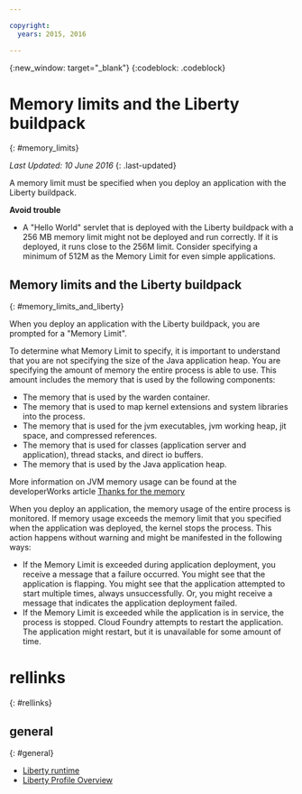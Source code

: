 ```yaml
---

copyright:
  years: 2015, 2016

---
```


{:new_window: target="_blank"}
{:codeblock: .codeblock}

# Memory limits and the Liberty buildpack
{: #memory_limits}

*Last Updated: 10 June 2016*
{: .last-updated}

A memory limit must be specified when you deploy an application with the Liberty buildpack.

**Avoid trouble**

* A "Hello World" servlet that is deployed with the Liberty buildpack with a 256 MB memory limit might not be deployed and run correctly. If it is deployed, it runs close to the 256M limit. Consider specifying a minimum of 512M as the Memory Limit for even simple applications.

## Memory limits and the Liberty buildpack
{: #memory_limits_and_liberty}


When you deploy an application with the Liberty buildpack, you are prompted for a "Memory Limit".

To determine what Memory Limit to specify, it is important to understand that you are not specifying the size of the Java application heap. You are specifying the amount of memory the entire process is able to use. This amount includes the memory that is used by the following components:

* The memory that is used by the warden container.
* The memory that is used to map kernel extensions and system libraries into the process.
* The memory that is used for the jvm executables, jvm working heap, jit space, and compressed references.
* The memory that is used for classes (application server and application), thread stacks, and direct io buffers.
* The memory that is used by the Java application heap.

More information on JVM memory usage can be found at the developerWorks article [Thanks for the memory](http://www.ibm.com/developerworks/library/j-nativememory-linux/)

When you deploy an application, the memory usage of the entire process is monitored. If memory usage exceeds the memory limit that you specified when the application was deployed, the kernel stops the process. This action happens without warning and might be manifested in the following ways:

* If the Memory Limit is exceeded during application deployment, you receive a message that a failure occurred. You might see that the application is flapping. You might see that the application attempted to start multiple times, always unsuccessfully. Or, you might receive a message that indicates the application deployment failed.
* If the Memory Limit is exceeded while the application is in service, the process is stopped. Cloud Foundry attempts to restart the application. The application might restart, but it is unavailable for some amount of time.

# rellinks
{: #rellinks}
## general
{: #general}
* [Liberty runtime](index.html)
* [Liberty Profile Overview](http://www-01.ibm.com/support/knowledgecenter/SSAW57_8.5.5/com.ibm.websphere.wlp.nd.doc/ae/cwlp_about.html)
